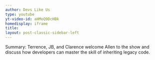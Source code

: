 ```yaml
---
author: Devs Like Us
type: youtube
yt-video-id: aHMoQ9DcHBk
homedisplay: iframe
title: 
layout: post-classic-sidebar-left 
---
```

Summary: Terrence, JB, and Clarence welcome Allen to the show and discuss how developers can master the skill of inheriting legacy code.
